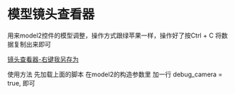 # 模型镜头查看器

用来model2控件的模型调整，操作方式跟绿苹果一样，操作好了按Ctrl + C 将数据复制出来即可


[镜头查看器-右键我另存为](/assets/lua/镜头调试器.lua)



使用方法  先加载上面的脚本  在model2的构造参数里 加一行 debug_camera = true, 即可

